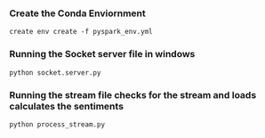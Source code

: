 ### Create the Conda Enviornment 
```
create env create -f pyspark_env.yml
```

### Running the Socket server file in windows 
```
python socket.server.py
```

### Running the stream file checks for the stream and loads calculates the sentiments 
```
python process_stream.py
```